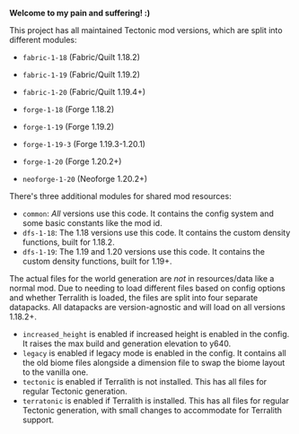 **Welcome to my pain and suffering! :)**

This project has all maintained Tectonic mod versions, which are split into different modules:

- `fabric-1-18` (Fabric/Quilt 1.18.2)
- `fabric-1-19` (Fabric/Quilt 1.19.2)
- `fabric-1-20` (Fabric/Quilt 1.19.4+)


- `forge-1-18` (Forge 1.18.2)
- `forge-1-19` (Forge 1.19.2)
- `forge-1-19-3` (Forge 1.19.3-1.20.1)
- `forge-1-20` (Forge 1.20.2+)


- `neoforge-1-20` (Neoforge 1.20.2+)


There's three additional modules for shared mod resources:

- `common`: *All* versions use this code. It contains the config system and some basic constants like the mod id.
- `dfs-1-18`: The 1.18 versions use this code. It contains the custom density functions, built for 1.18.2.
- `dfs-1-19`: The 1.19 and 1.20 versions use this code. It contains the custom density functions, built for 1.19+.

The actual files for the world generation are *not* in resources/data like a normal mod. 
Due to needing to load different files based on config options and whether Terralith is loaded, the files are split into four separate datapacks. All datapacks are version-agnostic and will load on all versions 1.18.2+.
- `increased_height` is enabled if increased height is enabled in the config. It raises the max build and generation elevation to y640.
- `legacy` is enabled if legacy mode is enabled in the config. It contains all the old biome files alongside a dimension file to swap the biome layout to the vanilla one.
- `tectonic` is enabled if Terralith is not installed. This has all files for regular Tectonic generation.
- `terratonic` is enabled if Terralith is installed. This has all files for regular Tectonic generation, with small changes to accommodate for Terralith support.